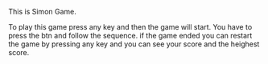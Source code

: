 This is Simon Game.

To play this game press any key and then the game will start.
You have to press the btn and follow the sequence.
if the game ended you can restart the game by pressing any key
and you can see your score and the heighest score.